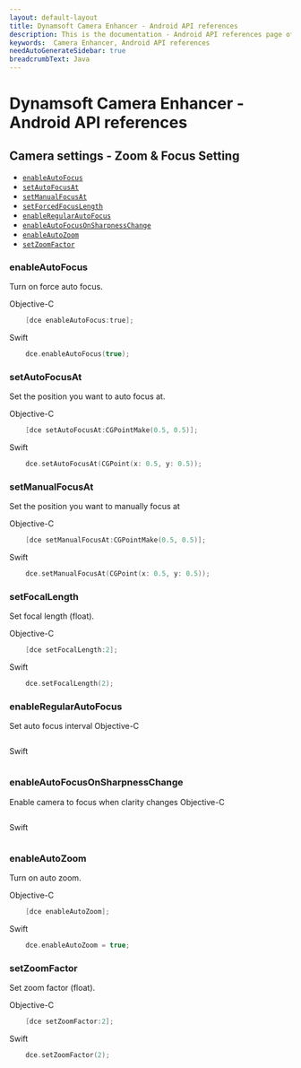 ```yaml
---
layout: default-layout
title: Dynamsoft Camera Enhancer - Android API references
description: This is the documentation - Android API references page of Dynamsoft Camera Enhancer.
keywords:  Camera Enhancer, Android API references
needAutoGenerateSidebar: true
breadcrumbText: Java
---
```


# Dynamsoft Camera Enhancer - Android API references

## Camera settings - Zoom & Focus Setting

- [`enableAutoFocus`](#enableAutoFocus)
- [`setAutoFocusAt`](#setAutoFocusAt)
- [`setManualFocusAt`](#setManualFocusAt)
- [`setForcedFocusLength`](#setForcedFocusLength)
- [`enableRegularAutoFocus`](#enableRegularAutoFocus)
- [`enableAutoFocusOnSharpnessChange`](#enableAutoFocusOnSharpnessChange)
- [`enableAutoZoom`](#enableAutoZoom)
- [`setZoomFactor`](#setZoomFactor)

### enableAutoFocus

Turn on force auto focus.

Objective-C
```objectivec
    [dce enableAutoFocus:true];
```

Swift
```Swift
    dce.enableAutoFocus(true);
```

### setAutoFocusAt
    
Set the position you want to auto focus at.

Objective-C
```objectivec
    [dce setAutoFocusAt:CGPointMake(0.5, 0.5)];
```
Swift
```Swift
    dce.setAutoFocusAt(CGPoint(x: 0.5, y: 0.5));
```

### setManualFocusAt

Set the position you want to manually focus at

Objective-C
```objectivec
    [dce setManualFocusAt:CGPointMake(0.5, 0.5)];
```

Swift
```Swift
    dce.setManualFocusAt(CGPoint(x: 0.5, y: 0.5));
```

### setFocalLength

Set focal length (float).

Objective-C
```objectivec
    [dce setFocalLength:2];
```

Swift
```Swift
    dce.setFocalLength(2);
```

### enableRegularAutoFocus

Set auto focus interval
Objective-C
```objectivec
```

Swift
```Swift
```

### enableAutoFocusOnSharpnessChange

Enable camera to focus when clarity changes
Objective-C
```objectivec
```

Swift
```Swift
```

### enableAutoZoom

Turn on auto zoom.

Objective-C
```objectivec
    [dce enableAutoZoom];
```

Swift
```Swift
    dce.enableAutoZoom = true;
```

### setZoomFactor

Set zoom factor (float).

Objective-C
```objectivec
    [dce setZoomFactor:2];
```

Swift
```Swift
    dce.setZoomFactor(2);
```